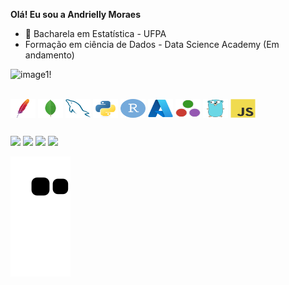 **Olá! Eu sou a Andrielly Moraes**


- 🌱 Bacharela em Estatística - UFPA
- Formação em ciência de Dados - Data Science Academy (Em andamento)

![image1!](My_octocat)


<div style="display: inline_block"><br>
  <img align="center" alt="Dri-ApacheSpark." height="30" width="40" src="https://raw.githubusercontent.com/devicons/devicon/master/icons/apache/apache-original.svg">
  <img align="center" alt="Dri-MongoDB" height="30" width="40" src="https://raw.githubusercontent.com/devicons/devicon/master/icons/mongodb/mongodb-original.svg">
  <img align="center" alt="Dri-MySQL" height="30" width="40" src="https://raw.githubusercontent.com/devicons/devicon/master/icons/mysql/mysql-original.svg">
  <img align="center" alt="Dri-Python" height="30" width="40" src="https://raw.githubusercontent.com/devicons/devicon/master/icons/python/python-original.svg">
   <img align="center" alt="Dri-RStudio" height="30" width="40" src="https://raw.githubusercontent.com/devicons/devicon/master/icons/rstudio/rstudio-original.svg">
  <img align="center" alt="Dri-Azure" height="30" width="40" src="https://raw.githubusercontent.com/devicons/devicon/master/icons/azure/azure-original.svg">
 <img align="center" alt="Dri-Julia" height="30" width="40" src="https://raw.githubusercontent.com/devicons/devicon/master/icons/julia/julia-original.svg">
 <img align="center" alt="Dri-go" height="30" width="40" src="https://raw.githubusercontent.com/devicons/devicon/master/icons/go/go-original.svg">
 <img align="center" alt="Dri-javascript" height="30" width="40" src="https://raw.githubusercontent.com/devicons/devicon/master/icons/javascript/javascript-original.svg">
 
  ##
  
  <div> 

  <a href = "andrielly.moraespereira@gmail.com"><img src="https://img.shields.io/badge/-Gmail-%23333?style=for-the-badge&logo=gmail&logoColor=white" target="_blank"></a>
  <a href="https://www.linkedin.com/in/andrielly-de-moraes-pereira-4408391b9/" target="_blank"><img src="https://img.shields.io/badge/-LinkedIn-%230077B5?style=for-the-badge&logo=linkedin&logoColor=white" target="_blank"></a> 
    <a href="https://www.kaggle.com/andrielly/" target="_blank"><img src="https://img.shields.io/badge/Kaggle-20BEFF?style=for-the-badge&logo=Kaggle&logoColor=white" target="_blank"></a> 
 <a href="https://developer.twitter.com/en/portal/projects/1521565631451222021/apps/" target="_blank"><img src="https://img.shields.io/badge/Twitter-1DA1F2?style=for-the-badge&logo=twitter&logoColor=white" target="_blank"></a> 
    
    
</div>
  
  ![Snake animation](https://github.com/andriellymoraespereira/andriellymoraespereira/blob/output/github-contribution-grid-snake.svg)

